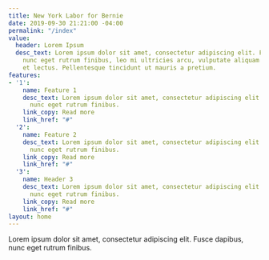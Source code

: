 ```yaml
---
title: New York Labor for Bernie
date: 2019-09-30 21:21:00 -04:00
permalink: "/index"
value:
  header: Lorem Ipsum
  desc_text: Lorem ipsum dolor sit amet, consectetur adipiscing elit. Fusce dapibus,
    nunc eget rutrum finibus, leo mi ultricies arcu, vulputate aliquam sapien elit
    et lectus. Pellentesque tincidunt ut mauris a pretium.
features:
- '1':
    name: Feature 1
    desc_text: Lorem ipsum dolor sit amet, consectetur adipiscing elit. Fusce dapibus,
      nunc eget rutrum finibus.
    link_copy: Read more
    link_href: "#"
  '2':
    name: Feature 2
    desc_text: Lorem ipsum dolor sit amet, consectetur adipiscing elit. Fusce dapibus,
      nunc eget rutrum finibus.
    link_copy: Read more
    link_href: "#"
  '3':
    name: Header 3
    desc_text: Lorem ipsum dolor sit amet, consectetur adipiscing elit. Fusce dapibus,
      nunc eget rutrum finibus.
    link_copy: Read more
    link_href: "#"
layout: home
---
```


Lorem ipsum dolor sit amet, consectetur adipiscing elit. Fusce dapibus, nunc eget rutrum finibus.